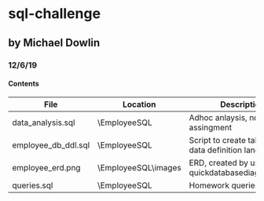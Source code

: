 # sql-challenge
## by Michael Dowlin
### 12/6/19

#### Contents

| File                | Location            | Description                                         |
|---------------------|---------------------|-----------------------------------------------------|
|data_analysis.sql    |\EmployeeSQL         |Adhoc anlaysis, not part of assingment               |
|employee_db_ddl.sql  |\EmployeeSQL         |Script to create tables, or data definition language |
|employee_erd.png     |\EmployeeSQL\images  |ERD, created by using quickdatabasediagrams.com      |                
|queries.sql          |\EmployeeSQL         |Homework queries                                     |

